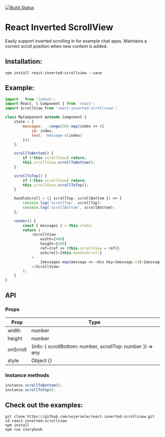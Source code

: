[![Build Status](https://travis-ci.org/vejersele/react-inverted-scrollview.svg?branch=master)](https://travis-ci.org/vejersele/react-inverted-scrollview)

# React Inverted ScrollView

Easily support inverted scrolling in for example chat apps. Maintains a correct scroll position when new content is added.

## Installation:

```
npm install react-inverted-scrollview --save
```

## Example:

```javascript
import _ from 'lodash';
import React, { Component } from 'react';
import ScrollView from 'react-inverted-scrollview';

class MyComponent extends Component {
    state = {
        messages: _.range(30).map(index => ({
            id: index,
            text: `message-${index}`
        }))
    };

    scrollToBottom() {
        if (!this.scrollView) return;
        this.scrollView.scrollToBottom();
    }

    scrollToTop() {
        if (!this.scrollView) return;
        this.scrollView.scrollToTop();
    }

    handleScroll = ({ scrollTop, scrollBottom }) => {
        console.log('scrollTop', scrollTop);
        console.log('scrollBottom', scrollBottom);
    };

    render() {
        const { messages } = this.state;
        return (
            <ScrollView
                width={400}
                height={400}
                ref={ref => (this.scrollView = ref)}
                onScroll={this.handleScroll}
            >
                {messages.map(message => <div key={message.id}>{message.text}</div>)}
            </ScrollView>
        );
    }
}
```

## API

### Props

| Prop     | Type                                                       |
| -------- | ---------------------------------------------------------- |
| width    | number                                                     |
| height   | number                                                     |
| onScroll | (info: { scrollBottom: number, scrollTop: number }) => any |
| style    | Object {}                                                  |

### Instance methods

```javascript
instance.scrollToBottom();
instance.scrollToTop();
```

## Check out the examples:

```
git clone https://github.com/vejersele/react-inverted-scrollview.git
cd react-inverted-scrollview
npm install
npm run storybook
```
